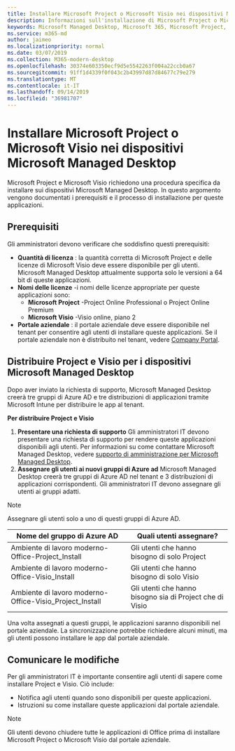 ```yaml
---
title: Installare Microsoft Project o Microsoft Visio nei dispositivi Microsoft Managed Desktop
description: Informazioni sull'installazione di Microsoft Project o Microsoft Visio sui dispositivi Microsoft Managed Desktop
keywords: Microsoft Managed Desktop, Microsoft 365, Microsoft Project, Microsoft Visio
ms.service: m365-md
author: jaimeo
ms.localizationpriority: normal
ms.date: 03/07/2019
ms.collection: M365-modern-desktop
ms.openlocfilehash: 30374e603350ecf9d5e5542263f004a22ccb0a67
ms.sourcegitcommit: 91ff1d4339f0f043c2b43997d87d84677c79e279
ms.translationtype: MT
ms.contentlocale: it-IT
ms.lasthandoff: 09/14/2019
ms.locfileid: "36981707"
---
```

# <a name="install-microsoft-project-or-microsoft-visio-on-microsoft-managed-desktop-devices"></a>Installare Microsoft Project o Microsoft Visio nei dispositivi Microsoft Managed Desktop

Microsoft Project e Microsoft Visio richiedono una procedura specifica da installare sui dispositivi Microsoft Managed Desktop. In questo argomento vengono documentati i prerequisiti e il processo di installazione per queste applicazioni.

## <a name="prerequisites"></a>Prerequisiti

Gli amministratori devono verificare che soddisfino questi prerequisiti:
- **Quantità di licenza** : la quantità corretta di Microsoft Project e delle licenze di Microsoft Visio deve essere disponibile per gli utenti. Microsoft Managed Desktop attualmente supporta solo le versioni a 64 bit di queste applicazioni. 
- **Nomi delle licenze** -i nomi delle licenze appropriate per queste applicazioni sono:
    - **Microsoft Project** -Project Online Professional o Project Online Premium
    - **Microsoft Visio** -Visio online, piano 2
- **Portale aziendale** : il portale aziendale deve essere disponibile nel tenant per consentire agli utenti di installare queste applicazioni. Se il portale aziendale non è distribuito nel tenant, vedere [Company Portal](company-portal.md).

## <a name="deploy-project-and-visio-for-microsoft-managed-desktop-devices"></a>Distribuire Project e Visio per i dispositivi Microsoft Managed Desktop
Dopo aver inviato la richiesta di supporto, Microsoft Managed Desktop creerà tre gruppi di Azure AD e tre distribuzioni di applicazioni tramite Microsoft Intune per distribuire le app al tenant.  

**Per distribuire Project e Visio**
1. **Presentare una richiesta di supporto** Gli amministratori IT devono presentare una richiesta di supporto per rendere queste applicazioni disponibili agli utenti. Per informazioni su come contattare Microsoft Managed Desktop, vedere [supporto di amministrazione per Microsoft Managed Desktop](../working-with-managed-desktop/admin-support.md).
2. **Assegnare gli utenti ai nuovi gruppi di Azure ad** Microsoft Managed Desktop creerà tre gruppi di Azure AD nel tenant e 3 distribuzioni di applicazioni corrispondenti. Gli amministratori IT devono assegnare gli utenti ai gruppi adatti.

>[!NOTE]
>Assegnare gli utenti solo a uno di questi gruppi di Azure AD. 

Nome del gruppo di Azure AD | Quali utenti assegnare?   
 --- | ---
Ambiente di lavoro moderno-Office-Project_Install | Gli utenti che hanno bisogno di solo Project
Ambiente di lavoro moderno-Office-Visio_Install | Gli utenti che hanno bisogno di solo Visio
Ambiente di lavoro moderno-Office-Visio_Project_Install | Gli utenti che hanno bisogno sia di Project che di Visio

Una volta assegnati a questi gruppi, le applicazioni saranno disponibili nel portale aziendale. La sincronizzazione potrebbe richiedere alcuni minuti, ma gli utenti possono installare le app dal portale aziendale. 

## <a name="communicate-changes"></a>Comunicare le modifiche
Per gli amministratori IT è importante consentire agli utenti di sapere come installare Project e Visio. Ciò include: 
- Notifica agli utenti quando sono disponibili per queste applicazioni. 
- Istruzioni su come installare queste applicazioni dal portale aziendale.

>[!NOTE]
>Gli utenti devono chiudere tutte le applicazioni di Office prima di installare Microsoft Project o Microsoft Visio dal portale aziendale. 

